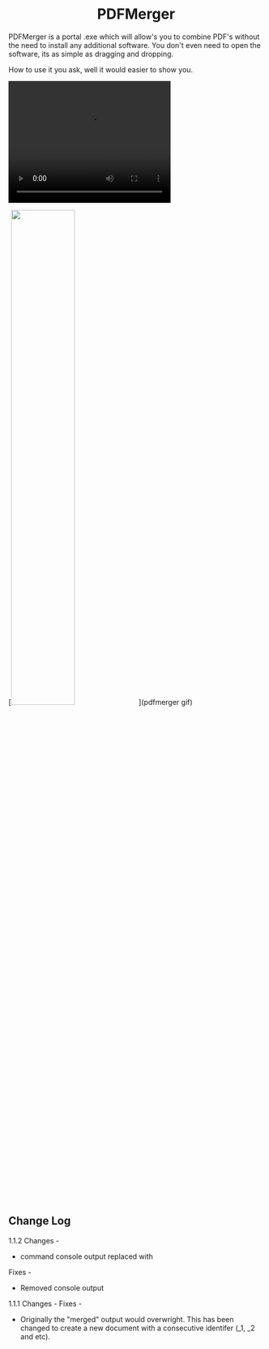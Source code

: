
<h1 align="center"> PDFMerger </h1>


PDFMerger is a portal .exe which will allow's you to combine PDF's without the need to install any additional software. You don't even need to open the software, its as simple as dragging and dropping.

How to use it you ask, well it would easier to show you. 


<video text-align="center" width="320" height="240" autoplay loop>
  <source src="ti/recording.mp4" type="video/mp4" />
  <source src="ti/recording.ogg" type="video/ogg" />
  Your browser does not support the video tag.
</video>


[<img src="https://gifs.com/gif/pdfmerger-vlVlEX" width="50%">](pdfmerger gif)

## Change Log

1.1.2
Changes - 
* command console output replaced with 

Fixes -
* Removed console output


1.1.1
Changes - 
Fixes - 
* Originally the "merged" output would overwright. This has been changed to create a new document with a consecutive identifer (_1, _2 and etc).
